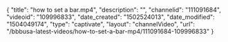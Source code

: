 {
    "title": "how to set a bar.mp4",
    "description": "",
    "channelid": "111091684",
    "videoid": "109996833",
    "date_created": "1502524013",
    "date_modified": "1504049174",
    "type": "captivate",
    "layout": "channelVideo",
    "url": "\/bbbusa-latest-videos\/how-to-set-a-bar-mp4\/111091684-109996833"
}